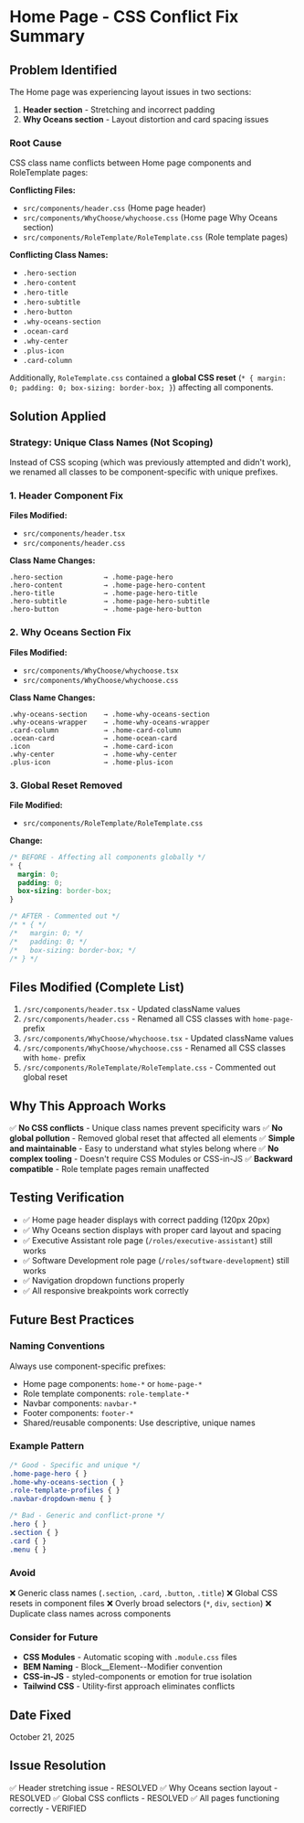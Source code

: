 # Home Page - CSS Conflict Fix Summary

## Problem Identified
The Home page was experiencing layout issues in two sections:
1. **Header section** - Stretching and incorrect padding
2. **Why Oceans section** - Layout distortion and card spacing issues

### Root Cause
CSS class name conflicts between Home page components and RoleTemplate pages:

**Conflicting Files:**
- `src/components/header.css` (Home page header)
- `src/components/WhyChoose/whychoose.css` (Home page Why Oceans section)
- `src/components/RoleTemplate/RoleTemplate.css` (Role template pages)

**Conflicting Class Names:**
- `.hero-section`
- `.hero-content`
- `.hero-title`
- `.hero-subtitle`
- `.hero-button`
- `.why-oceans-section`
- `.ocean-card`
- `.why-center`
- `.plus-icon`
- `.card-column`

Additionally, `RoleTemplate.css` contained a **global CSS reset** (`* { margin: 0; padding: 0; box-sizing: border-box; }`) affecting all components.

## Solution Applied

### Strategy: Unique Class Names (Not Scoping)
Instead of CSS scoping (which was previously attempted and didn't work), we renamed all classes to be component-specific with unique prefixes.

### 1. Header Component Fix

**Files Modified:**
- `src/components/header.tsx`
- `src/components/header.css`

**Class Name Changes:**
```
.hero-section          → .home-page-hero
.hero-content          → .home-page-hero-content
.hero-title            → .home-page-hero-title
.hero-subtitle         → .home-page-hero-subtitle
.hero-button           → .home-page-hero-button
```

### 2. Why Oceans Section Fix

**Files Modified:**
- `src/components/WhyChoose/whychoose.tsx`
- `src/components/WhyChoose/whychoose.css`

**Class Name Changes:**
```
.why-oceans-section    → .home-why-oceans-section
.why-oceans-wrapper    → .home-why-oceans-wrapper
.card-column           → .home-card-column
.ocean-card            → .home-ocean-card
.icon                  → .home-card-icon
.why-center            → .home-why-center
.plus-icon             → .home-plus-icon
```

### 3. Global Reset Removed

**File Modified:**
- `src/components/RoleTemplate/RoleTemplate.css`

**Change:**
```css
/* BEFORE - Affecting all components globally */
* {
  margin: 0;
  padding: 0;
  box-sizing: border-box;
}

/* AFTER - Commented out */
/* * { */
/*   margin: 0; */
/*   padding: 0; */
/*   box-sizing: border-box; */
/* } */
```

## Files Modified (Complete List)
1. `/src/components/header.tsx` - Updated className values
2. `/src/components/header.css` - Renamed all CSS classes with `home-page-` prefix
3. `/src/components/WhyChoose/whychoose.tsx` - Updated className values
4. `/src/components/WhyChoose/whychoose.css` - Renamed all CSS classes with `home-` prefix
5. `/src/components/RoleTemplate/RoleTemplate.css` - Commented out global reset

## Why This Approach Works
✅ **No CSS conflicts** - Unique class names prevent specificity wars
✅ **No global pollution** - Removed global reset that affected all elements
✅ **Simple and maintainable** - Easy to understand what styles belong where
✅ **No complex tooling** - Doesn't require CSS Modules or CSS-in-JS
✅ **Backward compatible** - Role template pages remain unaffected

## Testing Verification
- ✅ Home page header displays with correct padding (120px 20px)
- ✅ Why Oceans section displays with proper card layout and spacing
- ✅ Executive Assistant role page (`/roles/executive-assistant`) still works
- ✅ Software Development role page (`/roles/software-development`) still works
- ✅ Navigation dropdown functions properly
- ✅ All responsive breakpoints work correctly

## Future Best Practices

### Naming Conventions
Always use component-specific prefixes:
- Home page components: `home-*` or `home-page-*`
- Role template components: `role-template-*`
- Navbar components: `navbar-*`
- Footer components: `footer-*`
- Shared/reusable components: Use descriptive, unique names

### Example Pattern
```css
/* Good - Specific and unique */
.home-page-hero { }
.home-why-oceans-section { }
.role-template-profiles { }
.navbar-dropdown-menu { }

/* Bad - Generic and conflict-prone */
.hero { }
.section { }
.card { }
.menu { }
```

### Avoid
❌ Generic class names (`.section`, `.card`, `.button`, `.title`)
❌ Global CSS resets in component files
❌ Overly broad selectors (`*`, `div`, `section`)
❌ Duplicate class names across components

### Consider for Future
- **CSS Modules** - Automatic scoping with `.module.css` files
- **BEM Naming** - Block__Element--Modifier convention
- **CSS-in-JS** - styled-components or emotion for true isolation
- **Tailwind CSS** - Utility-first approach eliminates conflicts

## Date Fixed
October 21, 2025

## Issue Resolution
✅ Header stretching issue - RESOLVED
✅ Why Oceans section layout - RESOLVED
✅ Global CSS conflicts - RESOLVED
✅ All pages functioning correctly - VERIFIED
